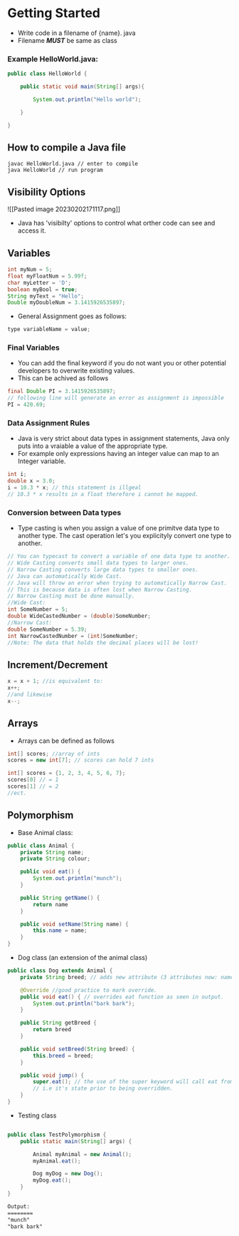 # Getting Started

- Write code in a filename of {name}. java
- Filename ***MUST*** be same as class 

### Example HelloWorld.java:
````java
public class HelloWorld {

    public static void main(String[] args){

        System.out.println("Hello world");

    }

}
````

## How to compile a Java file

````
javac HelloWorld.java // enter to compile 
java HelloWorld // run program
````

## Visibility Options

![[Pasted image 20230202171117.png]]

- Java has 'visibilty' options to control what orther code can see and access it.

## Variables 

````java
int myNum = 5;
float myFloatNum = 5.99f;
char myLetter = 'D';
boolean myBool = true;
String myText = "Hello";
Double myDoubleNum = 3.1415926535897;
````

- General Assignment goes as follows:

````java
type variableName = value;
````

### Final Variables

- You can add the final keyword if you do not want you or other potential developers to overwrite existing values.
- This can be achived as follows

````java
final Double PI = 3.1415926535897;
// following line will generate an error as assignment is impossible
PI = 420.69;
````

### Data Assignment Rules

- Java is very strict about data types in assignment statements, Java only puts into a vraiable a value of the appropriate type.
- For example only expressions having an integer value can map to an Integer variable.

````java
int i;
double x = 3.0;
i = 10.3 * x; // this statement is illgeal
// 10.3 * x results in a float therefore i cannot be mapped.
````

### Conversion between Data types

- Type casting is when you assign a value of one primitve data type to another type. The cast operation let's you explicityly convert one type to another.

````java
// You can typecast to convert a variable of one data type to another. 
// Wide Casting converts small data types to larger ones. 
// Narrow Casting converts large data types to smaller ones. 
// Java can automatically Wide Cast. 
// Java will throw an error when trying to automatically Narrow Cast. 
// This is because data is often lost when Narrow Casting. 
// Narrow Casting must be done manually. 
//Wide Cast: 
int SomeNumber = 5; 
double WideCastedNumber = (double)SomeNumber; 
//Narrow Cast: 
double SomeNumber = 5.39; 
int NarrowCastedNumber = (int)SomeNumber; 
//Note: The data that holds the decimal places will be lost!
````

## Increment/Decrement

````java
x = x + 1; //is equivalent to:
x++;
//and likewise
x--;
````

## Arrays

- Arrays can be defined as follows

````java
int[] scores; //array of ints
scores = new int[7]; // scores can hold 7 ints

int[] scores = {1, 2, 3, 4, 5, 6, 7};
scores[0] // = 1
scores[1] // = 2
//ect.
````

## Polymorphism

- Base Animal class:

````java
public class Animal {
	private String name;
	private String colour;

	public void eat() {
		System.out.println("munch");
	}

	public String getName() {
		return name
	}

	public void setName(String name) {
		this.name = name;
	}
}
````

- Dog class (an extension of the animal class)

````java
public class Dog extends Animal {
	private String breed; // adds new attribute (3 attributes now: name, colour and breed)

	@Override //good practice to mark override.
	public void eat() { // overrides eat function as seen in output.
		System.out.println("bark bark");
	}

	public String getBreed {
		return breed
	}

	public void setBreed(String breed) {
		this.breed = breed;
	}

	public void jump() {
		super.eat(); // the use of the super keyword will call eat from parent(Animal class)
		// i.e it's state prior to being overridden.
	}
}
````

- Testing class

````java

public class TestPolymorphism {
	public static main(String[] args) {

		Animal myAnimal = new Animal();
		myAnimal.eat();

		Dog myDog = new Dog();
		myDog.eat();
	}
}
````

````txt
Output:
========
"munch"
"bark bark"
````